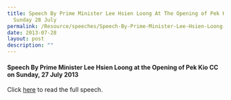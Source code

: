 ```yaml
---
title: Speech By Prime Minister Lee Hsien Loong At The Opening of Pek Kio CC on
  Sunday 28 July
permalink: /Resource/speeches/Speech-By-Prime-Minister-Lee-Hsien-Loong-At-The-Opening-of-Pek-Kio-CC
date: 2013-07-28
layout: post
description: ""
---
```

#### Speech By Prime Minister Lee Hsien Loong at the Opening of Pek Kio CC on Sunday, 27 July 2013

Click [here](/files/NewsRoom/speech-by-prime-minister-lee-hsien-loong-at-the-opening-of-pek-kio-cc-on-sunday-28-july-2013.pdf) to read the full speech.
